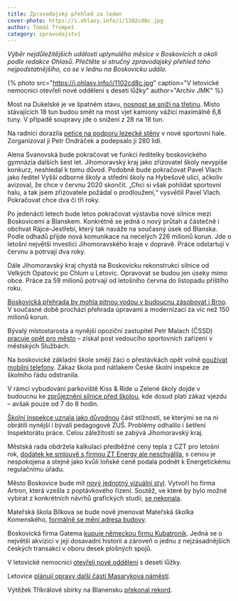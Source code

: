 ```yaml
---
title: Zpravodajský přehled za leden
cover-photo: https://i.ohlasy.info/i/1102cd8c.jpg
author: Tomáš Trumpeš
category: zpravodajství
---
```


*Výběr nejdůležitějších událostí uplynulého měsíce v Boskovicích a okolí podle redakce Ohlasů. Přečtěte si stručný zpravodajský přehled toho nejpodstatnějšího, co se v lednu na Boskovicku událo.*

{% photo src="https://i.ohlasy.info/i/1102cd8c.jpg" caption="V letovické nemocnici otevřeli nové oddělení s deseti lůžky" author="Archiv JMK" %}

Most na Dukelské je ve špatném stavu, [nosnost se sníží na třetinu](https://ohlasy.info/clanky/2020/01/most-dukelska.html). Místo stávajících 18 tun budou smět na most vjet kamiony vážící maximálně 6,8 tuny. V případě soupravy jde o snížení z 28 na 18 tun.

Na radnici dorazila [petice na podporu lezecké stěny](https://forum.ohlasy.info/t/petice-za-lezeckou-stenu-v-hale/378/6) v nové sportovní hale. Zorganizoval ji Petr Ondráček a podepsalo ji 280 lidí.

Alena Svanovská bude pokračovat ve funkci ředitelky boskovického gymnázia dalších šest let. Jihomoravský kraj jako zřizovatel školy nevypíše konkurz, neshledal k tomu důvod. Podobně bude pokračovat Pavel Vlach jako ředitel Vyšší odborné školy a střední školy na Hybešově ulici, ačkoliv avizoval, že chce v červnu 2020 skončit. „Chci si však pohlídat sportovní halu, a tak jsem zřizovatele požádal o prodloužení,“ vysvětlil Pavel Vlach. Pokračovat chce dva či tři roky.

Po jedenácti letech bude letos pokračovat výstavba nové silnice mezi Boskovicemi a Blanskem. Konkrétně se jedná o nový průtah a částečně i obchvat Rájce-Jestřebí, který tak naváže na současný úsek od Blanska. Podle odhadů přijde nová komunikace na necelých 226 milionů korun. Jde o letošní největší investici Jihomoravského kraje v dopravě. Práce odstartují v červnu a potrvají dva roky.

Dále Jihomoravský kraj chystá na Boskovicku rekonstrukci silnice od Velkých Opatovic po Chlum u Letovic. Opravovat se budou jen úseky mimo obce. Práce za 59 milionů potrvají od letošního června do listopadu příštího roku.

[Boskovická přehrada by mohla pitnou vodou v budoucnu zásobovat i Brno](https://ct24.ceskatelevize.cz/regiony/3031751-boskovicka-prehrada-mohla-pitnou-vodou-v-budoucnu-zasobovat-i-brno-ve-viru-a-brezove). V současné době prochází přehrada úpravami a modernizací za víc než 150 milionů korun.

Bývalý místostarosta a nynější opoziční zastupitel Petr Malach (ČSSD) [pracuje opět pro město](https://ohlasy.info/clanky/2020/01/malach-sluzby.html) – získal post vedoucího sportovních zařizení v městských Službách.

Na boskovické základní škole smějí žáci o přestávkách opět volně [používat mobilní telefony](https://ohlasy.info/clanky/2020/01/z-radnice.html). Zákaz škola pod nátlakem České školní inspekce ze školního řádu odstranila.

V rámci vybudování parkoviště Kiss & Ride u Zelené školy dojde v budoucnu ke [zprůjeznění silnice před školou](https://ohlasy.info/clanky/2020/01/z-radnice.html), kde dosud platí zákaz vjezdu – avšak pouze od 7 do 8 hodin.

[Školní inspekce uznala jako důvodnou](https://ohlasy.info/clanky/2020/01/zus-inspekce.html) část stížností, se kterými se na ni obrátili nynější i bývalí pedagogové ZUŠ. Problémy odhalilo i šetření Inspektorátu práce. Celou záležitostí se zabývá Jihomoravský kraj.

Městská rada obdržela kalkulaci předběžné ceny tepla z CZT pro letošní rok, [dodatek ke smlouvě s firmou ZT Energy ale neschválila](https://ohlasy.info/clanky/2020/01/z-radnice.html), s cenou je nespokojena a stejně jako kvůli loňské ceně podala podnět k Energetickému regulačnímu úřadu.

Město Boskovice bude mít [nový jednotný vizuální styl](https://ohlasy.info/clanky/2020/01/z-radnice.html). Vytvoří ho firma Artron, která vzešla z poptávkového řízení. Soutěž, ve které by bylo možné vybírat z konkrétních návrhů grafických studií, [se nekonala](https://ohlasy.info/clanky/2020/01/vizualni-identita.html).

Mateřská škola Bílkova se bude nově jmenovat Mateřská školka Komenského, [formálně se mění adresa budovy](https://ohlasy.info/clanky/2020/01/z-radnice.html).

Boskovická firma Gatema [kupuje německou firmu Kubatronik](https://blanensky.denik.cz/zpravy_region/gatema-investuje-do-budoucnosti-kupuje-nemeckou-firmu-20200123.html). Jedná se o největší akvizici v její dosavadní historii a zároveň o jednu z nejzásadnějších českých transakcí v oboru desek plošných spojů.

V letovické nemocnici [otevřeli nové oddělení](https://blanensky.denik.cz/zpravy_region/opravy-letovicke-nemocnice-starsim-lidem-poslouzi-nove-oddeleni-s-deseti-luzky-20200110.html) s deseti lůžky.

Letovice [plánují opravy další části Masarykova náměstí](https://blanensky.denik.cz/zpravy_region/masarykovo-namesti-letovice-oprava-rekonstrukce.html).

Výtěžek Tříkrálové sbírky na Blanensku [překonal rekord](https://blansko.charita.cz/typy-stranek/clanky/oblastni-charita-blansko/vytezek-trikralove-sbirky-prekonal-rekord-dekujeme/).
